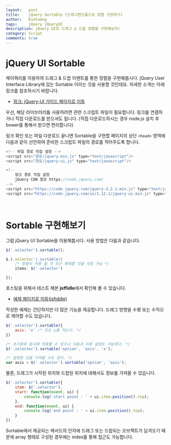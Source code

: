 ```yaml
---
layout:   post
title:    jQuery Sortable (드래그앤드롭으로 정렬 구현하기)
author:   Kimtaeng
tags: 	  jQuery jQueryUI
description: jQuery UI로 드래그 & 드랍 정렬을 구현해보자!
category: Script
comments: true
---
```


# jQuery UI Sortable
제이쿼리를 이용하여 드래그 & 드랍 이벤트를 통한 정렬을 구현해봅시다.
jQuery User Interface Library에 있는 Sortable 이라는 것을 사용할 것인데요. 자세한 소개는 아래 링크를 참조하시기 바랍니다. 

- <a href="https://jqueryui.com/sortable" target="_blank">링크: jQuery-UI 가이드 페이지로 이동</a>

우선, 해당 라이브러리를 사용하려면 관련 스크립트 파일이 필요합니다. 링크를 연결하거나 직접 다운로드를 받으셔도 됩니다.
(직접 다운로드하시는 경우 node.js 설치 후 bower를 통해서 받으면 편리합니다)

링크 확인 또는 파일 다운로드 끝나면 Sortable을 구현할 페이지의 상단 `<head>` 영역에 다음과 같이 선언하여 준비한 스크립트 파일의 경로를 적어주도록 합니다.

```javascript
<!-- 파일 경로 직접 설정 -->
<script src="경로/jquery.min.js" type="text/javascript"/>
<script src="경로/jquery-ui.js" type="text/javascript"/>

<!--
    링크 경로 직접 설정
    jQuery CDN 참조 https://code.jquery.com/
-->
<script src="https://code.jquery.com/jquery-3.2.1.min.js" type="text/javascript"/>
<script src="https://code.jquery.com/ui/1.12.1/jquery-ui.min.js" type="text/javascript"/>
```

<br/>

# Sortable 구현해보기
그럼 jQuery UI Sortable을 이용해봅시다. 사용 방법은 다음과 같습니다.

```javascript
$('.selector').sortable();

$.(.selector').sortable({
	/* 정렬이 적용 될 것 또는 해제할 것을 지정 가능 */
	items: $('.selector')

});
```

포스팅을 위해서 테스트 해본 **jsffidle**에서 확인해 볼 수 있습니다.

- <a href="https://jsfiddle.net/Kimtaeng/xo8neqpL/1/" target="_blank" rel="nofollow">예제 페이지로 이동(jsfiddle)</a>

작성한 예제는 간단하지만 더 많은 기능을 제공합니다. 드래그 방향을 수평 또는 수직으로 제어할 수도 있습니다.

```javascript
$('.selector').sortable({
	axis: 'x' /* 또는 y를 적는다. */
})

/* 초기화와 동시에 적용할 수 있으나 다음과 이후 설정도 가능하다. */
$('.selector').sortable('option', 'axis', 'x');

/* 설정한 것을 가져올 수도 있다. */
var axis = $('.selector').sortable('option', 'axis');
```

물론, 드래그가 시작된 위치와 드랍된 위치에 대해서도 정보를 가져올 수 있습니다.

```javascript
$('.selector').sortable({
	item: $('.selector'),
	start: function(event, ui) {
	    console.log('start point : ' + ui.item.position().top);
    },
    end: function(event, ui) {
        console.log('end point : ' + ui.item.position().top);
    }
})
```

Sortable에서 제공되는 메서드의 인자에 드래그 또는 드랍되는 오브젝트가 담겨오기 때문에 array 형태로 구성된 경우에는 index를 통해 접근도 가능합니다.